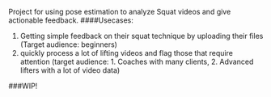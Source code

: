 Project for using pose estimation to analyze Squat videos and give actionable feedback.
####Usecases:
1. Getting simple feedback on their squat technique by uploading their files (Target audience: beginners)
2. quickly process a lot of lifting videos and flag those that require attention (target audience: 1. Coaches with many clients, 2. Advanced lifters with a lot of video data)

###WIP!
